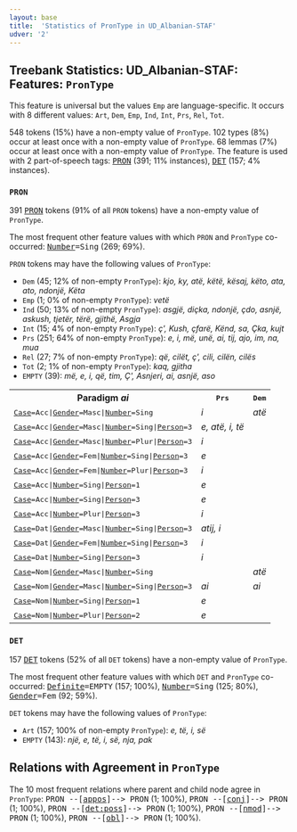 ```yaml
---
layout: base
title:  'Statistics of PronType in UD_Albanian-STAF'
udver: '2'
---
```


## Treebank Statistics: UD_Albanian-STAF: Features: `PronType`

This feature is universal but the values `Emp` are language-specific.
It occurs with 8 different values: `Art`, `Dem`, `Emp`, `Ind`, `Int`, `Prs`, `Rel`, `Tot`.

548 tokens (15%) have a non-empty value of `PronType`.
102 types (8%) occur at least once with a non-empty value of `PronType`.
68 lemmas (7%) occur at least once with a non-empty value of `PronType`.
The feature is used with 2 part-of-speech tags: <tt><a href="sq_staf-pos-PRON.html">PRON</a></tt> (391; 11% instances), <tt><a href="sq_staf-pos-DET.html">DET</a></tt> (157; 4% instances).

### `PRON`

391 <tt><a href="sq_staf-pos-PRON.html">PRON</a></tt> tokens (91% of all `PRON` tokens) have a non-empty value of `PronType`.

The most frequent other feature values with which `PRON` and `PronType` co-occurred: <tt><a href="sq_staf-feat-Number.html">Number</a></tt><tt>=Sing</tt> (269; 69%).

`PRON` tokens may have the following values of `PronType`:

* `Dem` (45; 12% of non-empty `PronType`): <em>kjo, ky, atë, këtë, kësaj, këto, ata, ato, ndonjë, Këta</em>
* `Emp` (1; 0% of non-empty `PronType`): <em>vetë</em>
* `Ind` (50; 13% of non-empty `PronType`): <em>asgjë, diçka, ndonjë, çdo, asnjë, askush, tjetër, tërë, gjithë, Asgja</em>
* `Int` (15; 4% of non-empty `PronType`): <em>ç', Kush, çfarë, Kënd, sa, Çka, kujt</em>
* `Prs` (251; 64% of non-empty `PronType`): <em>e, i, më, unë, ai, tij, ajo, im, na, mua</em>
* `Rel` (27; 7% of non-empty `PronType`): <em>që, cilët, ç', cili, cilën, cilës</em>
* `Tot` (2; 1% of non-empty `PronType`): <em>kaq, gjitha</em>
* `EMPTY` (39): <em>më, e, i, që, tim, Ç', Asnjeri, ai, asnjë, aso</em>

<table>
  <tr><th>Paradigm <i>ai</i></th><th><tt>Prs</tt></th><th><tt>Dem</tt></th></tr>
  <tr><td><tt><tt><a href="sq_staf-feat-Case.html">Case</a></tt><tt>=Acc</tt>|<tt><a href="sq_staf-feat-Gender.html">Gender</a></tt><tt>=Masc</tt>|<tt><a href="sq_staf-feat-Number.html">Number</a></tt><tt>=Sing</tt></tt></td><td><em>i</em></td><td><em>atë</em></td></tr>
  <tr><td><tt><tt><a href="sq_staf-feat-Case.html">Case</a></tt><tt>=Acc</tt>|<tt><a href="sq_staf-feat-Gender.html">Gender</a></tt><tt>=Masc</tt>|<tt><a href="sq_staf-feat-Number.html">Number</a></tt><tt>=Sing</tt>|<tt><a href="sq_staf-feat-Person.html">Person</a></tt><tt>=3</tt></tt></td><td><em>e, atë, i, të</em></td><td></td></tr>
  <tr><td><tt><tt><a href="sq_staf-feat-Case.html">Case</a></tt><tt>=Acc</tt>|<tt><a href="sq_staf-feat-Gender.html">Gender</a></tt><tt>=Masc</tt>|<tt><a href="sq_staf-feat-Number.html">Number</a></tt><tt>=Plur</tt>|<tt><a href="sq_staf-feat-Person.html">Person</a></tt><tt>=3</tt></tt></td><td><em>i</em></td><td></td></tr>
  <tr><td><tt><tt><a href="sq_staf-feat-Case.html">Case</a></tt><tt>=Acc</tt>|<tt><a href="sq_staf-feat-Gender.html">Gender</a></tt><tt>=Fem</tt>|<tt><a href="sq_staf-feat-Number.html">Number</a></tt><tt>=Sing</tt>|<tt><a href="sq_staf-feat-Person.html">Person</a></tt><tt>=3</tt></tt></td><td><em>e</em></td><td></td></tr>
  <tr><td><tt><tt><a href="sq_staf-feat-Case.html">Case</a></tt><tt>=Acc</tt>|<tt><a href="sq_staf-feat-Gender.html">Gender</a></tt><tt>=Fem</tt>|<tt><a href="sq_staf-feat-Number.html">Number</a></tt><tt>=Plur</tt>|<tt><a href="sq_staf-feat-Person.html">Person</a></tt><tt>=3</tt></tt></td><td><em>i</em></td><td></td></tr>
  <tr><td><tt><tt><a href="sq_staf-feat-Case.html">Case</a></tt><tt>=Acc</tt>|<tt><a href="sq_staf-feat-Number.html">Number</a></tt><tt>=Sing</tt>|<tt><a href="sq_staf-feat-Person.html">Person</a></tt><tt>=1</tt></tt></td><td><em>e</em></td><td></td></tr>
  <tr><td><tt><tt><a href="sq_staf-feat-Case.html">Case</a></tt><tt>=Acc</tt>|<tt><a href="sq_staf-feat-Number.html">Number</a></tt><tt>=Sing</tt>|<tt><a href="sq_staf-feat-Person.html">Person</a></tt><tt>=3</tt></tt></td><td><em>e</em></td><td></td></tr>
  <tr><td><tt><tt><a href="sq_staf-feat-Case.html">Case</a></tt><tt>=Acc</tt>|<tt><a href="sq_staf-feat-Number.html">Number</a></tt><tt>=Plur</tt>|<tt><a href="sq_staf-feat-Person.html">Person</a></tt><tt>=3</tt></tt></td><td><em>i</em></td><td></td></tr>
  <tr><td><tt><tt><a href="sq_staf-feat-Case.html">Case</a></tt><tt>=Dat</tt>|<tt><a href="sq_staf-feat-Gender.html">Gender</a></tt><tt>=Masc</tt>|<tt><a href="sq_staf-feat-Number.html">Number</a></tt><tt>=Sing</tt>|<tt><a href="sq_staf-feat-Person.html">Person</a></tt><tt>=3</tt></tt></td><td><em>atij, i</em></td><td></td></tr>
  <tr><td><tt><tt><a href="sq_staf-feat-Case.html">Case</a></tt><tt>=Dat</tt>|<tt><a href="sq_staf-feat-Gender.html">Gender</a></tt><tt>=Fem</tt>|<tt><a href="sq_staf-feat-Number.html">Number</a></tt><tt>=Sing</tt>|<tt><a href="sq_staf-feat-Person.html">Person</a></tt><tt>=3</tt></tt></td><td><em>i</em></td><td></td></tr>
  <tr><td><tt><tt><a href="sq_staf-feat-Case.html">Case</a></tt><tt>=Dat</tt>|<tt><a href="sq_staf-feat-Number.html">Number</a></tt><tt>=Sing</tt>|<tt><a href="sq_staf-feat-Person.html">Person</a></tt><tt>=3</tt></tt></td><td><em>i</em></td><td></td></tr>
  <tr><td><tt><tt><a href="sq_staf-feat-Case.html">Case</a></tt><tt>=Nom</tt>|<tt><a href="sq_staf-feat-Gender.html">Gender</a></tt><tt>=Masc</tt>|<tt><a href="sq_staf-feat-Number.html">Number</a></tt><tt>=Sing</tt></tt></td><td></td><td><em>atë</em></td></tr>
  <tr><td><tt><tt><a href="sq_staf-feat-Case.html">Case</a></tt><tt>=Nom</tt>|<tt><a href="sq_staf-feat-Gender.html">Gender</a></tt><tt>=Masc</tt>|<tt><a href="sq_staf-feat-Number.html">Number</a></tt><tt>=Sing</tt>|<tt><a href="sq_staf-feat-Person.html">Person</a></tt><tt>=3</tt></tt></td><td><em>ai</em></td><td><em>ai</em></td></tr>
  <tr><td><tt><tt><a href="sq_staf-feat-Case.html">Case</a></tt><tt>=Nom</tt>|<tt><a href="sq_staf-feat-Number.html">Number</a></tt><tt>=Sing</tt>|<tt><a href="sq_staf-feat-Person.html">Person</a></tt><tt>=1</tt></tt></td><td><em>e</em></td><td></td></tr>
  <tr><td><tt><tt><a href="sq_staf-feat-Case.html">Case</a></tt><tt>=Nom</tt>|<tt><a href="sq_staf-feat-Number.html">Number</a></tt><tt>=Plur</tt>|<tt><a href="sq_staf-feat-Person.html">Person</a></tt><tt>=2</tt></tt></td><td><em>e</em></td><td></td></tr>
</table>

### `DET`

157 <tt><a href="sq_staf-pos-DET.html">DET</a></tt> tokens (52% of all `DET` tokens) have a non-empty value of `PronType`.

The most frequent other feature values with which `DET` and `PronType` co-occurred: <tt><a href="sq_staf-feat-Definite.html">Definite</a></tt><tt>=EMPTY</tt> (157; 100%), <tt><a href="sq_staf-feat-Number.html">Number</a></tt><tt>=Sing</tt> (125; 80%), <tt><a href="sq_staf-feat-Gender.html">Gender</a></tt><tt>=Fem</tt> (92; 59%).

`DET` tokens may have the following values of `PronType`:

* `Art` (157; 100% of non-empty `PronType`): <em>e, të, i, së</em>
* `EMPTY` (143): <em>një, e, të, i, së, nja, pak</em>

## Relations with Agreement in `PronType`

The 10 most frequent relations where parent and child node agree in `PronType`:
<tt>PRON --[<tt><a href="sq_staf-dep-appos.html">appos</a></tt>]--> PRON</tt> (1; 100%),
<tt>PRON --[<tt><a href="sq_staf-dep-conj.html">conj</a></tt>]--> PRON</tt> (1; 100%),
<tt>PRON --[<tt><a href="sq_staf-dep-det-poss.html">det:poss</a></tt>]--> PRON</tt> (1; 100%),
<tt>PRON --[<tt><a href="sq_staf-dep-nmod.html">nmod</a></tt>]--> PRON</tt> (1; 100%),
<tt>PRON --[<tt><a href="sq_staf-dep-obl.html">obl</a></tt>]--> PRON</tt> (1; 100%).

